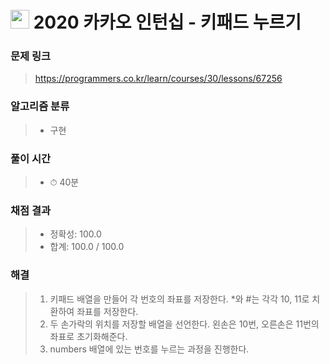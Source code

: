 # <img src="https://programmers.co.kr/assets/bi-symbol-light-49a242793b7a8b540cfc3489b918e3bb2a6724f1641572c14c575265d7aeea38.png" width=30>  2020 카카오 인턴십 - 키패드 누르기

### 문제 링크
> https://programmers.co.kr/learn/courses/30/lessons/67256

### 알고리즘 분류
>- 구현

### 풀이 시간
>- ⏱ 40분

### 채점 결과
>- 정확성: 100.0
>- 합계: 100.0 / 100.0

### 해결
>1. 키패드 배열을 만들어 각 번호의 좌표를 저장한다. *와 #는 각각 10, 11로 치환하여 좌표를 저장한다.
>2. 두 손가락의 위치를 저장할 배열을 선언한다. 왼손은 10번, 오른손은 11번의 좌표로 초기화해준다.
>3. numbers 배열에 있는 번호를 누르는 과정을 진행한다.
